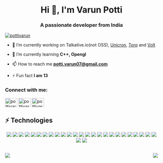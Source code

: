 <h1 align="center">Hi 👋, I'm Varun Potti</h1>
<h3 align="center">A passionate developer from India</h3>

<p align="left"> <a href="https://twitter.com/pottivarun" target="blank"><img src="https://img.shields.io/twitter/follow/pottivarun?logo=twitter&style=for-the-badge" alt="pottivarun" /></a> </p>

- 🔭 I’m currently working on Talkative.io(not OSS), <a href="https://github.com/unicron-package-manager/unicron.rs">Unicron</a>, <a href="https://github.com/torq-lang/torqc/">Torq</a> and <a href="https://github.com/voltpkg/volt">Volt</a>
- 🌱 I’m currently learning **C++, Opengl**

- 📫 How to reach me **potti.varun07@gmail.com**

- ⚡ Fun fact **I am 13**

<h3 align="left">Connect with me:</h3>
<p align="left">
<a href="https://twitter.com/pottivarun" target="blank"><img align="center" src="https://cdn.jsdelivr.net/npm/simple-icons@3.0.1/icons/twitter.svg" alt="pottivarun" height="30" width="40" /></a>
<a href="https://kaggle.com/pottivarun07" target="blank"><img align="center" src="https://cdn.jsdelivr.net/npm/simple-icons@3.0.1/icons/kaggle.svg" alt="pottivarun07" height="30" width="40" /></a>
<a href="https://instagram.com/pottivarun07/" target="blank"><img align="center" src="https://cdn.jsdelivr.net/npm/simple-icons@3.0.1/icons/instagram.svg" alt="pottivarun07/" height="30" width="40" /></a>
</p>


## ⚡ Technologies

<p align="center">
  
<img src="https://img.shields.io/badge/-python-black?style=flat-square&logo=python">
<img src="https://img.shields.io/badge/-flutter-black?style=flat-square&logo=flutter">
<img src="https://img.shields.io/badge/-dart-black?style=flat-square&logo=dart">
<img src="https://img.shields.io/badge/-Git-black?style=flat-square&logo=git">
<img src="https://img.shields.io/badge/-GitHub-181717?style=flat-square&logo=github">
<img src="https://img.shields.io/badge/-MongoDB-black?style=flat-square&logo=mongodb">
<img src="https://img.shields.io/badge/-Firebase-black?style=flat-square&logo=firebase">
<img src="https://img.shields.io/badge/-Javascript-black?style=flat-square&logo=javascript">
<img src=https://img.shields.io/badge/-Nodejs-black?style=flat-square&logo=Node.js>
<img src="https://img.shields.io/badge/-HTML5-E34F26?style=flat-square&logo=html5&logoColor=white">
<img src="https://img.shields.io/badge/-CSS3-1572B6?style=flat-square&logo=css3">
<img src="https://img.shields.io/badge/-C-black?style=flat-square&logo=C">
<img src="https://img.shields.io/badge/-C++-black?style=flat-square&logo=C++">
<img src="https://img.shields.io/badge/-rust-black?style=flat-square&logo=rust">
<img src="https://img.shields.io/badge/-Assembly-black?style=flat-square&logo=assembly">
<img src="https://img.shields.io/badge/-graphql-black?style=flat-square&logo=graphql">
<img src="https://img.shields.io/badge/-typescript-black?style=flat-square&logo=typescript">
<img src="https://img.shields.io/badge/-nextjs-black?style=flat-square&logo=nextjs">
<img src="https://img.shields.io/badge/-react-black?style=flat-square&logo=react">
<img src="https://img.shields.io/badge/-Vuejs-black?style=flat-square&logo=Vue">
<img src="https://img.shields.io/badge/-restapi-black?style=flat-square&logo=rest">
<img src="https://img.shields.io/badge/-shell-black?style=flat-square&logo=shell">
<img src="https://img.shields.io/badge/-powershell-black?style=flat-square&logo=powershell">
<img src="https://img.shields.io/badge/-reactnative-black?style=flat-square&logo=reactnative">
<img src="https://img.shields.io/badge/-go-black?style=flat-square&logo=go">
<img src="https://img.shields.io/badge/-tensorflow-black?style=flat-square&logo=tensorflow">
<img src="https://img.shields.io/badge/-sklearn-black?style=flat-square&logo=sklearn">
</p>
<br />
<div style="display:flex; justify-content: space-between">
<img src="https://github-readme-stats.vercel.app/api?username=varunpotti&show_icons=true&theme=radical&count_private=true" />
<img src="https://github-readme-stats.vercel.app/api/top-langs?username=varunpotti&show_icons=true&locale=en&layout=compact&count_private=true" />
  </div>
